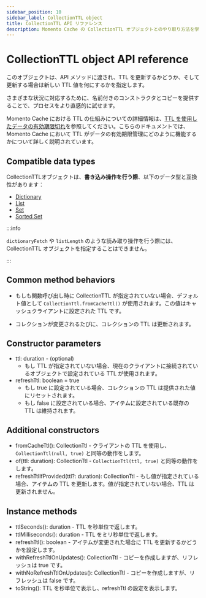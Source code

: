 ```yaml
---
sidebar_position: 10
sidebar_label: CollectionTTL object
title: CollectionTTL API リファレンス
description: Momento Cache の CollectionTTL オブジェクトとのやり取り方法を学びましょう。
---
```


# CollectionTTL object API reference

このオブジェクトは、API メソッドに渡され、TTL を更新するかどうか、そして更新する場合は新しい TTL 値を何にするかを指定します。

さまざまな状況に対応するために、名前付きのコンストラクタとコピーを提供することで、プロセスをより直感的に試せます。

Momento Cache における TTL の仕組みについての詳細情報は、[TTL を使用したデータの有効期限切れ](./../../learn/how-it-works/expire-data-with-ttl.md)を参照してください。こちらのドキュメントでは、Momento Cache において TTL がデータの有効期限管理にどのように機能するかについて詳しく説明されています。

## Compatible data types

CollectionTTLオブジェクトは、**書き込み操作を行う際**、以下のデータ型と互換性があります：

* [Dictionary](./dictionary-collections.md)
* [List](./list-collections.md)
* [Set](./set-collections.md)
* [Sorted Set](./sorted-set-collections.md)

:::info

`dictionaryFetch` や `listLength` のような読み取り操作を行う際には、CollectionTTL オブジェクトを指定することはできません。

:::

## Common method behaviors

- もしも関数呼び出し時に CollectionTTL が指定されていない場合、デフォルト値として `CollectionTtl.fromCacheTtl()` が使用されます。この値はキャッシュクライアントに設定された TTL です。

- コレクションが変更されるたびに、コレクションの TTL は更新されます。

## Constructor parameters

- ttl: duration - (optional)
    * もし TTL が指定されていない場合、現在のクライアントに接続されているオブジェクトで設定されている TTL が使用されます。
- refreshTtl: boolean = true
    * もし true に設定されている場合、コレクションの TTL は提供された値にリセットされます。
    * もし false に設定されている場合、アイテムに設定されている既存の TTL は維持されます。

## Additional constructors

- fromCacheTtl(): CollectionTtl - クライアントの TTL を使用し、`CollectionTtl(null, true)` と同等の動作をします。
- of(ttl: duration): CollectionTtl - `CollectionTtl(ttl, true)` と同等の動作をします。
- refreshTtlIfProvided(ttl?: duration): CollectionTtl - もし値が指定されている場合、アイテムの TTL を更新します。値が指定されていない場合、TTL は更新されません。

## Instance methods

- ttlSeconds(): duration - TTL を秒単位で返します。
- ttlMilliseconds(): duration - TTL をミリ秒単位で返します。
- refreshTtl(): boolean - アイテムが変更された場合に TTL を更新するかどうかを設定します。
- withRefreshTtlOnUpdates(): CollectionTtl - コピーを作成しますが、リフレッシュは true です。
- withNoRefreshTtlOnUpdates(): CollectionTtl - コピーを作成しますが、リフレッシュは false です。
- toString(): TTL を秒単位で表示し、refreshTtl の設定を表示します。

